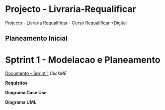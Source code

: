 # Projecto - Livraria-Requalificar
Projecto - Livraria Requalificar - Curso Requalificar +Digital

## Planeamento Inicial

# Sptrint 1 - Modelacao e Planeamento

[Documento - Sprint 1](Sprints/Sprint_1.md) *ClickME*

**Requisitos**

**Diagrama Case Use**

**Diagrama UML**
